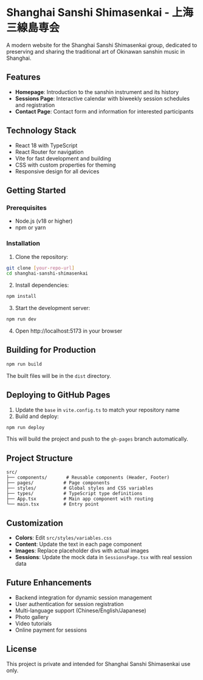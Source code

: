 # Shanghai Sanshi Shimasenkai - 上海三線島専会

A modern website for the Shanghai Sanshi Shimasenkai group, dedicated to preserving and sharing the traditional art of Okinawan sanshin music in Shanghai.

## Features

- **Homepage**: Introduction to the sanshin instrument and its history
- **Sessions Page**: Interactive calendar with biweekly session schedules and registration
- **Contact Page**: Contact form and information for interested participants

## Technology Stack

- React 18 with TypeScript
- React Router for navigation
- Vite for fast development and building
- CSS with custom properties for theming
- Responsive design for all devices

## Getting Started

### Prerequisites

- Node.js (v18 or higher)
- npm or yarn

### Installation

1. Clone the repository:
```bash
git clone [your-repo-url]
cd shanghai-sanshi-shimasenkai
```

2. Install dependencies:
```bash
npm install
```

3. Start the development server:
```bash
npm run dev
```

4. Open http://localhost:5173 in your browser

## Building for Production

```bash
npm run build
```

The built files will be in the `dist` directory.

## Deploying to GitHub Pages

1. Update the `base` in `vite.config.ts` to match your repository name
2. Build and deploy:
```bash
npm run deploy
```

This will build the project and push to the `gh-pages` branch automatically.

## Project Structure

```
src/
├── components/       # Reusable components (Header, Footer)
├── pages/           # Page components
├── styles/          # Global styles and CSS variables
├── types/           # TypeScript type definitions
├── App.tsx          # Main app component with routing
└── main.tsx         # Entry point
```

## Customization

- **Colors**: Edit `src/styles/variables.css`
- **Content**: Update the text in each page component
- **Images**: Replace placeholder divs with actual images
- **Sessions**: Update the mock data in `SessionsPage.tsx` with real session data

## Future Enhancements

- Backend integration for dynamic session management
- User authentication for session registration
- Multi-language support (Chinese/English/Japanese)
- Photo gallery
- Video tutorials
- Online payment for sessions

## License

This project is private and intended for Shanghai Sanshi Shimasenkai use only.